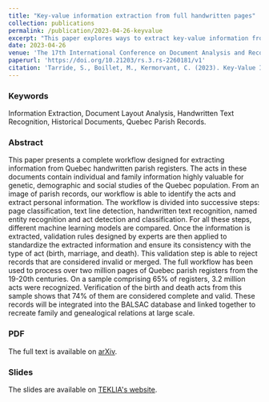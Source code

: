 ```yaml
---
title: "Key-value information extraction from full handwritten pages"
collection: publications
permalink: /publication/2023-04-26-keyvalue
excerpt: "This paper explores ways to extract key-value information from handwritten documents.<br/><img src='/images/article-2023-keyvalue.png'>"
date: 2023-04-26
venue: 'The 17th International Conference on Document Analysis and Recognition (ICDAR), 2023'
paperurl: 'https://doi.org/10.21203/rs.3.rs-2260181/v1'
citation: 'Tarride, S., Boillet, M., Kermorvant, C. (2023). Key-Value Information Extraction from Full Handwritten Pages. In: Fink, G.A., Jain, R., Kise, K., Zanibbi, R. (eds) Document Analysis and Recognition - ICDAR 2023. ICDAR 2023. Lecture Notes in Computer Science, vol 14188. Springer, Cham.'
---
```


### Keywords 
Information Extraction, Document Layout Analysis, Handwritten Text Recognition, Historical Documents, Quebec Parish Records.

### Abstract
This paper presents a complete workflow designed for extracting information from Quebec handwritten parish registers. The acts in these documents contain individual and family information highly valuable for genetic, demographic and social studies of the Quebec population. From an image of parish records, our workflow is able to identify the acts and extract personal information. The workflow is divided into successive steps: page classification, text line detection, handwritten text recognition, named entity recognition and act detection and classification. For all these steps, different machine learning models are compared. Once the information is extracted, validation rules designed by experts are then applied to standardize the extracted information and ensure its consistency with the type of act (birth, marriage, and death). This validation step is able to reject records that are considered invalid or merged. The full workflow has been used to process over two million pages of Quebec parish registers from the 19-20th centuries. On a sample comprising 65% of registers, 3.2 million acts were recognized. Verification of the birth and death acts from this sample shows that 74% of them are considered complete and valid. These records will be integrated into the BALSAC database and linked together to recreate family and genealogical relations at large scale.

### PDF
The full text is available on [arXiv](https://arxiv.org/pdf/2304.13530.pdf).

### Slides
The slides are available on [TEKLIA's website](https://storage.teklia.com/teklia-public-website/documents/ICDAR2023_Slides_Key-Value.pdf).